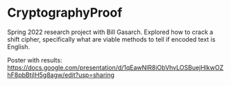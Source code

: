 # CryptographyProof
Spring 2022 research project with Bill Gasarch. Explored how to crack a shift cipher, specifically what are viable methods to tell if encoded text is English.

Poster with results: https://docs.google.com/presentation/d/1qEawNlR8iObVhvLOSBuejHlkwOZhF8pbBtjIH5g8agw/edit?usp=sharing
